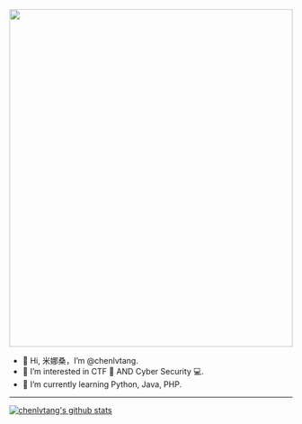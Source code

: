 <img src="https://cdn.jsdelivr.net/gh/chenlvtang/picbed/img/taytay.jpg" width="100%" height="600"/>

- 👋 Hi, 米娜桑，I’m @chenlvtang.
- 👀 I’m interested in CTF 🏴 AND Cyber Security 💻. 
- 🌱 I’m currently learning Python, Java, PHP.
---

[![chenlvtang's github stats](https://github-readme-stats.vercel.app/api?username=chenlvtang&theme=dark)](https://github.com/chenlvtang/github-readme-stats)
